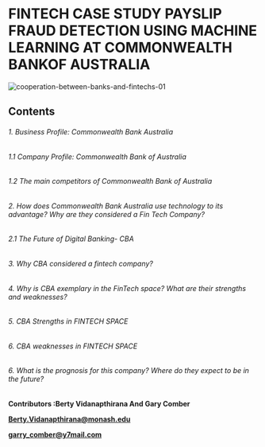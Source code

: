 # FINTECH CASE STUDY PAYSLIP FRAUD DETECTION USING MACHINE LEARNING AT COMMONWEALTH BANKOF AUSTRALIA

![cooperation-between-banks-and-fintechs-01](https://user-images.githubusercontent.com/105048228/169200568-1543285e-134c-423e-bfd9-1371548c6d39.jpg)

## Contents

###### 1. Business Profile: Commonwealth Bank Australia

######    1.1 Company Profile: Commonwealth Bank of Australia

######    1.2 The main competitors of Commonwealth Bank of Australia

###### 2. How does Commonwealth Bank Australia use technology to its advantage? Why are they considered a Fin Tech Company? 

######    2.1 The Future of Digital Banking- CBA

###### 3. Why CBA considered a fintech company?

###### 4. Why is CBA exemplary in the FinTech space? What are their strengths and weaknesses?

###### 5. CBA Strengths in FINTECH SPACE

###### 6. CBA weaknesses in FINTECH SPACE

###### 6. What is the prognosis for this company? Where do they expect to be in the future?


**Contributors :Berty Vidanapthirana And Gary Comber**

**Berty.Vidanapthirana@monash.edu**

**garry_comber@y7mail.com**

